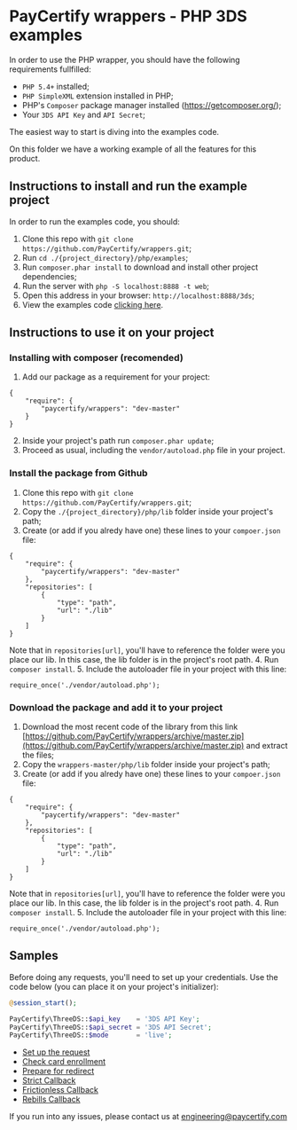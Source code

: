 # PayCertify wrappers - PHP 3DS examples

In order to use the PHP wrapper, you should have the following requirements fullfilled:

- `PHP 5.4+` installed;
- `PHP SimpleXML` extension installed in PHP;
- PHP's `Composer` package manager installed (https://getcomposer.org/);
- Your `3DS API Key` and `API Secret`;

The easiest way to start is diving into the examples code.

On this folder we have a working example of all the features for this product.

## Instructions to install and run the example project

In order to run the examples code, you should:

1. Clone this repo with `git clone https://github.com/PayCertify/wrappers.git`;
2. Run `cd ./{project_directory}/php/examples`;
3. Run `composer.phar install` to download and install other project dependencies;
4. Run the server with `php -S localhost:8888 -t web`;
5. Open this address in your browser: `http://localhost:8888/3ds`;
6. View the examples code [clicking here](./app.php#L1).

## Instructions to use it on your project

### Installing with composer (recomended)

1. Add our package as a requirement for your project:
```
{
    "require": {
        "paycertify/wrappers": "dev-master"
    }
}
```
2. Inside your project's path run `composer.phar update`;
3. Proceed as usual, including the `vendor/autoload.php` file in your project.

### Install the package from Github

1. Clone this repo with `git clone https://github.com/PayCertify/wrappers.git`;
2. Copy the `./{project_directory}/php/lib` folder inside your project's path;
3. Create (or add if you alredy have one) these lines to your `compoer.json` file:
```
{
    "require": {
        "paycertify/wrappers": "dev-master"
    },
    "repositories": [
        {
            "type": "path",
            "url": "./lib"
        }
    ]
}
```
Note that in `repositories[url]`, you'll have to reference the folder were you place our lib. In this case, the lib folder is in the project's root path.
4. Run `composer install`.
5. Include the autoloader file in your project with this line:
```
require_once('./vendor/autoload.php');
```

### Download the package and add it to your project

1. Download the most recent code of the library from this link [https://github.com/PayCertify/wrappers/archive/master.zip](https://github.com/PayCertify/wrappers/archive/master.zip) and extract the files;
2. Copy the `wrappers-master/php/lib` folder inside your project's path;
3. Create (or add if you alredy have one) these lines to your `compoer.json` file:
```
{
    "require": {
        "paycertify/wrappers": "dev-master"
    },
    "repositories": [
        {
            "type": "path",
            "url": "./lib"
        }
    ]
}
```
Note that in `repositories[url]`, you'll have to reference the folder were you place our lib. In this case, the lib folder is in the project's root path.
4. Run `composer install`.
5. Include the autoloader file in your project with this line:
```
require_once('./vendor/autoload.php');
```

## Samples

Before doing any requests, you'll need to set up your credentials. Use the code below (you can place it on your project's initializer):

```php
@session_start();

PayCertify\ThreeDS::$api_key    = '3DS API Key';
PayCertify\ThreeDS::$api_secret = '3DS API Secret';
PayCertify\ThreeDS::$mode       = 'live';
```

- [Set up the request](./app.php#L41-L63)
- [Check card enrollment](./app.php#L66)
- [Prepare for redirect](./app.php#L66-L83)
- [Strict Callback](./app.php#L90-L103)
- [Frictionless Callback](./app.php#L109-L136)
- [Rebills Callback](./app.php#L138-L292)

If you run into any issues, please contact us at [engineering@paycertify.com](mailto:engineering@paycertify.com)
